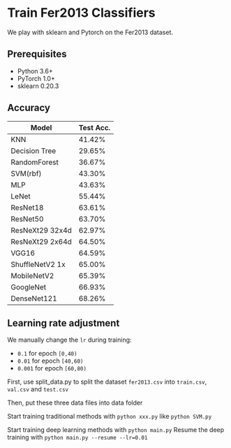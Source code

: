 # Train Fer2013 Classifiers

We play with sklearn and Pytorch on the Fer2013 dataset.

## Prerequisites
- Python 3.6+
- PyTorch 1.0+
- sklearn 0.20.3

## Accuracy
| Model             | Test Acc.   |
| ----------------- | ----------- |
| KNN               | 41.42%      |
| Decision Tree     | 29.65%      |
| RandomForest      | 36.67%      |
| SVM(rbf)          | 43.30%      |
| MLP               | 43.63%      |
| LeNet             | 55.44%      |
| ResNet18          | 63.61%      |
| ResNet50          | 63.70%      |
| ResNeXt29 32x4d   | 62.97%      |
| ResNeXt29 2x64d   | 64.50%      |
| VGG16             | 64.59%      |
| ShuffleNetV2 1x   | 65.00%      |
| MobileNetV2       | 65.39%      |
| GoogleNet         | 66.93%      |
| DenseNet121       | 68.26%      |

## Learning rate adjustment
We manually change the `lr` during training:
- `0.1` for epoch `[0,40)`
- `0.01` for epoch `[40,60)`
- `0.001` for epoch `[60,80)`

First, use split_data.py to split the dataset `fer2013.csv` into `train.csv`, `val.csv` and `test.csv`

Then, put these three data files into data folder

Start training traditional methods with `python xxx.py` like `python SVM.py`

Start training deep learning methods with `python main.py`
Resume the deep training with `python main.py --resume --lr=0.01`
